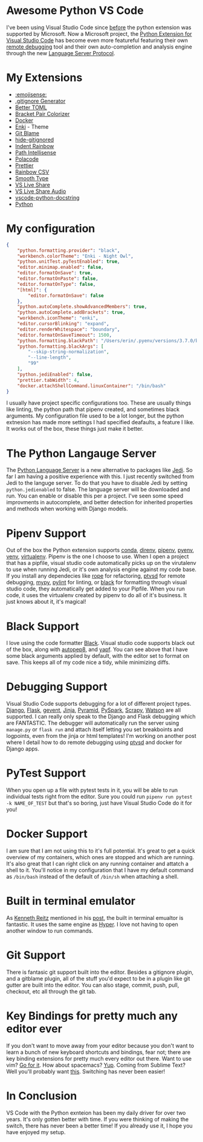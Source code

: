 # Awesome Python VS Code
I've been using Visual Studio Code since [before](https://github.com/DonJayamanne/pythonVSCode) the python extension was supported by Microsoft.  Now a Microsoft project, the [Python Extension for Visual Studio Code](https://github.com/Microsoft/vscode-python) has become even more featureful featuring their own [remote debugging](https://github.com/Microsoft/ptvsd) tool and their own auto-completion and analysis engine through the new [Language Server Protocol](https://microsoft.github.io/language-server-protocol/).

# My Extensions 
* [:emojisense:](https://marketplace.visualstudio.com/items?itemName=bierner.emojisense)
* [.gitignore Generator](https://marketplace.visualstudio.com/items?itemName=piotrpalarz.vscode-gitignore-generator)
* [Better TOML](https://marketplace.visualstudio.com/items?itemName=bungcip.better-toml)
* [Bracket Pair Colorizer](https://marketplace.visualstudio.com/items?itemName=CoenraadS.bracket-pair-colorizer)
* [Docker](https://marketplace.visualstudio.com/items?itemName=PeterJausovec.vscode-docker)
* [Enki](https://marketplace.visualstudio.com/items?itemName=enkia.enki-vscode-theme) - Theme
* [Git Blame](https://marketplace.visualstudio.com/items?itemName=waderyan.gitblame)
* [hide-gitignored](https://marketplace.visualstudio.com/items?itemName=npxms.hide-gitignored)
* [Indent Rainbow](https://marketplace.visualstudio.com/items?itemName=oderwat.indent-rainbow)
* [Path Intellisense](https://marketplace.visualstudio.com/items?itemName=christian-kohler.path-intellisense)
* [Polacode](https://marketplace.visualstudio.com/items?itemName=pnp.polacode)
* [Prettier](https://marketplace.visualstudio.com/items?itemName=esbenp.prettier-vscode)
* [Rainbow CSV](https://marketplace.visualstudio.com/items?itemName=mechatroner.rainbow-csv)
* [Smooth Type](https://marketplace.visualstudio.com/items?itemName=spikespaz.vscode-smoothtype)
* [VS Live Share](https://marketplace.visualstudio.com/items?itemName=MS-vsliveshare.vsliveshare)
* [VS Live Share Audio](https://marketplace.visualstudio.com/items?itemName=MS-vsliveshare.vsliveshare-audio)
* [vscode-python-docstring](https://marketplace.visualstudio.com/items?itemName=azaugg.vscode-python-docstring)
* [Python](https://marketplace.visualstudio.com/items?itemName=ms-python.python)

# My configuration
```json
{
    "python.formatting.provider": "black",
    "workbench.colorTheme": "Enki - Night Owl",
    "python.unitTest.pyTestEnabled": true,
    "editor.minimap.enabled": false,
    "editor.formatOnSave": true,
    "editor.formatOnPaste": false,
    "editor.formatOnType": false,
    "[html]": {
        "editor.formatOnSave": false
    },
    "python.autoComplete.showAdvancedMembers": true,
    "python.autoComplete.addBrackets": true,
    "workbench.iconTheme": "enki",
    "editor.cursorBlinking": "expand",
    "editor.renderWhitespace": "boundary",
    "editor.formatOnSaveTimeout": 1500,
    "python.formatting.blackPath": "/Users/erin/.pyenv/versions/3.7.0/bin/black",
    "python.formatting.blackArgs": [
        "--skip-string-normalization",
        "--line-length",
        "99"
    ],
    "python.jediEnabled": false,
    "prettier.tabWidth": 4,
    "docker.attachShellCommand.linuxContainer": "/bin/bash"
}
```
I usually have project specific configurations too.  These are usually things like linting, the python path that pipenv created, and sometimes black arguments.  My configuration file used to be a lot longer, but the python extnesion has made more settings I had specified deafaults, a feature I like.  It works out of the box, these things just make it better.

# The Python Langauge Server
The [Python Language Server](https://github.com/Microsoft/python-language-server) is a new alternative to packages like [Jedi](https://github.com/davidhalter/jedi). So far I am having a positive experience with this.  I just recently switched from Jedi to the languge server.  To do that you have to disable Jedi by setting `python.jedienabled` to false.  The language server will be downloaded and run.  You can enable or disable this per a project.  I've seen some speed improvments in autocomplete, and better detection for inherited properties and methods when working with Django models.

# Pipenv Support
 Out of the box the Python extension supports [conda](https://conda.io/),
  [direnv](https://direnv.net/),
  [pipenv](https://pypi.org/project/pipenv/),
  [pyenv](https://github.com/pyenv/pyenv),
  [venv](https://docs.python.org/3/library/venv.html#module-venv),
  [virtualenv](https://pypi.org/project/virtualenv/).  Pipenv is the one I choose to use.  When I open a project that has a pipfile, visual studio code automatically picks up on the virutalenv to use when running Jedi, or it's own analysis engine against my code base.  If you install any dependecies like [rope](https://github.com/python-rope/rope) for refactoring, [ptvsd](https://github.com/Microsoft/ptvsd/) for remote debugging, [mypy](https://github.com/python/mypy), [pylint](https://github.com/PyCQA/pylint) for linting, or [black](https://github.com/ambv/black) for formatting through visual studio code, they automatically get added to your Pipfile.  When you run code, it uses the virtualenv created by pipenv to do all of it's business.  It just knows about it, it's magical! 
 
# Black Support
I love using the code formatter [Black](https://github.com/ambv/black).  Visual studio code supports black out of the box, along with [autopep8](https://github.com/hhatto/autopep8), and [yapf](https://github.com/google/yapf).  You can see above that I have some black arguments applied by default, with the editor set to format on save.  This keeps all of my code nice a tidy, while minimizing diffs.
 
# Debugging Support
Visual Studio Code supports debugging for a lot of different project types.
  [Django](https://pypi.org/project/Django/),
  [Flask](https://pypi.org/project/Flask/),
  [gevent](https://pypi.org/project/gevent/),
  [Jinja](https://pypi.org/project/Jinja/),
  [Pyramid](https://pypi.org/project/pyramid/),
  [PySpark](https://pypi.org/project/pyspark/),
  [Scrapy](https://pypi.org/project/Scrapy/),
  [Watson](https://pypi.org/project/Watson/)
  are all supported.  I can really only speak to the Django and Flask debugging which are FANTASTIC.  The debugger will automatically run the server using `manage.py` or `flask run` and attach itself letting you set breakboints and logpoints, even from the jinja or html templates!  I'm working on another post where I detail how to do remote debugging using [ptvsd](https://github.com/Microsoft/ptvsd/) and docker for Django apps.
  
# PyTest Support
When you open up a file with pytest tests in it, you will be able to run individual tests right from the editor.  Sure you could run `pipenv run pytest -k NAME_OF_TEST` but that's so boring, just have Visual Studio Code do it for you!
  
# Docker Support
I am sure that I am not using this to it's full potential.  It's great to get a quick overview of my containers, which ones are stopped and which are running. It's also great that I can right click on any running container and attatch a shell to it.  You'll notice in my configuration that I have my default command as `/bin/bash` instead of the default of `/bin/sh` when attaching a shell. 
  
 # Built in terminal emulator
As [Kenneth Reitz](https://github.com/kennethreitz) mentioned in his [post](https://www.kennethreitz.org/essays/why-you-should-use-vs-code-if-youre-a-python-developer), the built in terminal emualtor is fantastic.  It uses the same engine as [Hyper](https://hyper.is/). I love not having to open another window to run commands.
  
# Git Support
There is fantasic git support built into the editor.  Besides a gitignore plugin, and a gitblame plugin, all of the stuff you'd expect to be in a plugin like git gutter are built into the editor.  You can also stage, commit, push, pull, checkout, etc all through the git tab.

# Key Bindings for pretty much any editor ever
If you don't want to move away from your editor because you don't want to learn a bunch of new keyboard shortcuts and bindings, fear not; there are key binding extensions for pretty much every editor out there.  Want to use vim?  [Go for it](https://marketplace.visualstudio.com/items?itemName=vscodevim.vim).  How about spacemacs? [Yup](https://github.com/VSpaceCode/VSpaceCode).  Coming from Sublime Text?  Well you'll probably want [this](https://marketplace.visualstudio.com/items?itemName=ms-vscode.sublime-keybindings).  Switching has never been easier!

# In Conclusion
VS Code with the Python exnteion has been my daily driver for over two years.  It's only gotten better with time.  If you were thinking of making the switch, there has never been a better time!  If you already use it, I hope you have enjoyed my setup.  

